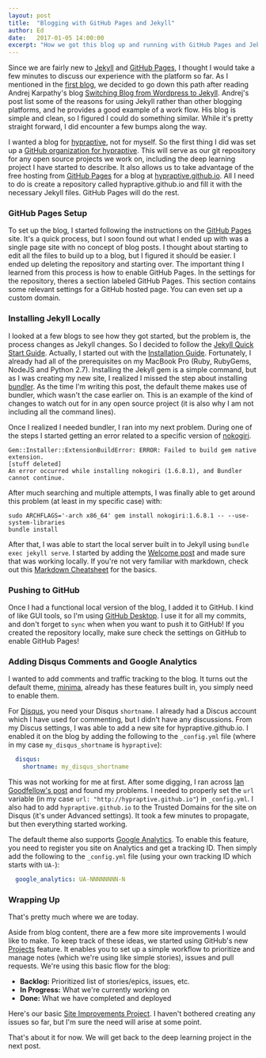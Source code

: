 ```yaml
---
layout: post
title:  "Blogging with GitHub Pages and Jekyll"
author: Ed
date:   2017-01-05 14:00:00
excerpt: "How we got this blog up and running with GitHub Pages and Jekyll."
---
```

Since we are fairly new to [Jekyll](http://jekyllrb.com/) and [GitHub Pages](https://pages.github.com/), I thought I would take a few minutes to discuss our experience with the platform so far. As I mentioned in the [first blog](https://hypraptive.github.io/2017/01/02/welcome-to-hypraptive.html), we decided to go down this path after reading Andrej Karpathy's blog [Switching Blog from Wordpress to Jekyll](http://karpathy.github.io/2014/07/01/switching-to-jekyll/). Andrej's post list some of the reasons for using Jekyll rather than other blogging platforms, and he provides a good example of a work flow. His blog is simple and clean, so I figured I could do something similar. While it's pretty straight forward, I did encounter a few bumps along the way.

I wanted a blog for [hypraptive](https://hypraptive.github.io/), not for myself. So the first thing I did was set up a [GitHub organization for hypraptive](https://github.com/hypraptive). This will serve as our git repository for any open source projects we work on, including the deep learning project I have started to describe. It also allows us to take advantage of the free hosting from [GitHub Pages](https://pages.github.com/) for a blog
at [hypraptive.github.io](https://hypraptive.github.io/). All I need to do is create a repository called hypraptive.github.io and fill it with the necessary Jekyll files. GitHub Pages will do the rest.

### GitHub Pages Setup

To set up the blog, I started following the instructions on the [GitHub Pages](https://pages.github.com/) site. It's a quick process, but I soon found out what I ended up with was a single page site with no concept of blog posts. I thought about starting to edit all the files to build up to a blog, but I figured it should be easier. I ended up deleting the repository and starting over. The important thing I learned from this process is how to enable GitHub Pages. In the settings for the repository, theres a section labeled GitHub Pages. This section contains some relevant settings for a GitHub hosted page. You can even set up a custom domain.

### Installing Jekyll Locally

I looked at a few blogs to see how they got started, but the problem is, the process changes as Jekyll changes. So I decided to follow the [Jekyll Quick Start Guide](https://jekyllrb.com/docs/quickstart/). Actually, I started out with the [Installation Guide](https://jekyllrb.com/docs/installation/). Fortunately, I already had all of the prerequisites on my MacBook Pro (Ruby, RubyGems, NodeJS and Python 2.7). Installing the Jekyll gem is a simple command, but as I was creating my new site, I realized I missed the step about installing [bundler](https://rubygems.org/gems/bundler). As the time I'm writing this post, the default theme makes use of bundler, which wasn't the case earlier on. This is an example of the kind of changes to watch out for in any open source project (it is also why I am not including all the command lines).

Once I realized I needed bundler, I ran into my next problem. During one of the steps I started getting an error related to a specific version of [nokogiri](https://rubygems.org/gems/nokogiri).

```
Gem::Installer::ExtensionBuildError: ERROR: Failed to build gem native extension.
[stuff deleted]
An error occurred while installing nokogiri (1.6.8.1), and Bundler cannot continue.
```

After much searching and multiple attempts, I was finally able to get around this problem (at least in my specific case) with:

```
sudo ARCHFLAGS='-arch x86_64' gem install nokogiri:1.6.8.1 -- --use-system-libraries
bundle install
```
After that, I was able to start the local server built in to Jekyll using `bundle exec jekyll serve`. I started by adding the [Welcome post](https://hypraptive.github.io/2017/01/02/welcome-to-hypraptive.html) and made sure that was working locally. If you're not very familiar with markdown, check out this [Markdown Cheatsheet](https://github.com/adam-p/markdown-here/wiki/Markdown-Cheatsheet) for the basics.

### Pushing to GitHub

Once I had a functional local version of the blog, I added it to GitHub. I kind of like GUI tools, so I'm using [GitHub Desktop](https://desktop.github.com/). I use it for all my commits, and don't forget to `sync` when when you want to push it to GitHub! If you created the repository locally, make sure check the settings on GitHub to enable GitHub Pages!

### Adding Disqus Comments and Google Analytics

I wanted to add comments and traffic tracking to the blog. It turns out the default theme, [minima](https://github.com/jekyll/minima), already has these features built in, you simply need to enable them.

For [Disqus](https://disqus.com/), you need your Disqus `shortname`. I already had a Discus account which I have used for commenting, but I didn't have any discussions. From my Discus settings, I was able to add a new site for hypraptive.github.io. I enabled it on the blog by adding the following to the `_config.yml` file (where in my case `my_disqus_shortname` is `hypraptive`):

```yaml
  disqus:
    shortname: my_disqus_shortname
```
This was not working for me at first. After some digging, I ran across [Ian Goodfellow's post](http://www.iangoodfellow.com/blog/disqus/jekyll/2016/11/22/adding-disqus-to-jekyll.html) and found my problems. I needed to properly set the `url` variable (in my case `url: "http://hypraptive.github.io"`) in `_config.yml`. I also had to add `hypraptive.github.io` to the Trusted Domains for the site on Disqus (it's under Advanced settings). It took a few minutes to propagate, but then everything started working.

The default theme also supports [Google Analytics](https://www.google.com/analytics/). To enable this feature, you need to register you site on Analytics and get a tracking ID. Then simply add the following to the `_config.yml` file (using your own tracking ID which starts with `UA-`):

```yaml
  google_analytics: UA-NNNNNNNN-N
```

### Wrapping Up

That's pretty much where we are today.

Aside from blog content, there are a few more site improvements I would like to make. To keep track of these ideas, we started using GitHub's new [Projects](https://help.github.com/articles/tracking-the-progress-of-your-work-with-projects/) feature. It enables you to set up a simple workflow to prioritize and manage notes (which we're using like simple stories), issues and pull requests. We're using this basic flow for the blog:

* **Backlog:** Prioritized list of stories/epics, issues, etc.
* **In Progress:** What we're currently working on
* **Done:** What we have completed and deployed

Here's our basic [Site Improvements Project](https://github.com/hypraptive/hypraptive.github.io/projects/1). I haven't bothered creating any issues so far, but I'm sure the need will arise at some point.

That's about it for now. We will get back to the deep learning project in the next post.
